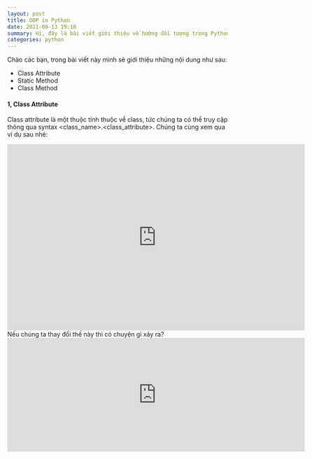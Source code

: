 ```yaml
---
layout: post
title: OOP in Python
date: 2021-09-13 19:10
summary: Hi, đây là bài viết giới thiệu về hướng đối tượng trong Python
categories: python
---
```


Chào các bạn, trong bài viết này mình sẽ giới thiệu những nội dung như sau:
* Class Attribute
* Static Method
* Class Method

#### 1, Class Attribute
Class attribute là một thuộc tính thuộc về class, tức chúng ta có thể truy cập thông qua syntax <class_name>.<class_attribute>. Chúng ta cùng xem qua ví dụ sau nhé:

<center>
<iframe
  src="https://carbon.now.sh/embed?bg=rgba%28171%2C+184%2C+195%2C+1%29&t=one-dark&wt=none&l=python&ds=true&dsyoff=20px&dsblur=68px&wc=true&wa=false&pv=56px&ph=56px&ln=false&fl=1&fm=Hack&fs=14px&lh=133%25&si=false&es=2x&wm=false&code=class%2520A%253A%250A%2520%2520a%2520%253D%2520%2522Hello%2520Tung%2522%250A%250Ax%2520%253D%2520A%28%29%250Ay%2520%253D%2520A%28%29%250Aprint%28x.a%29%250Aprint%28y.a%29%250A%250A%250A%2523%2520result%250AHello%2520Tung%250AHello%2520Tung%250AHello%2520Tung"
  style="width: 680px; height: 426px; border:0; transform: scale(1); overflow:hidden;"
  sandbox="allow-scripts allow-same-origin">
</iframe>
</center>
Nếu chúng ta thay đổi thế này thì có chuyện gì xảy ra?

<center>
<iframe
  src="https://carbon.now.sh/embed?bg=rgba%28171%2C+184%2C+195%2C+1%29&t=one-dark&wt=none&l=python&ds=true&dsyoff=20px&dsblur=68px&wc=true&wa=false&pv=56px&ph=56px&ln=false&fl=1&fm=Hack&fs=14px&lh=133%25&si=false&es=2x&wm=false&code=x.a%2520%253D%2520%2522Hello%2520Linh%2522%250Aprint%28x.a%29%2520%2523%2520Hello%2520Linh%250Aprint%28y.a%29%2520%2523%2520Hello%2520Tung%250Aprint%28A.a%29%2520%2523%2520Hello%2520Tung"
  style="width: 680px; height: 260px; border:0; transform: scale(1); overflow:hidden;"
  sandbox="allow-scripts allow-same-origin">
</iframe>
</center>

